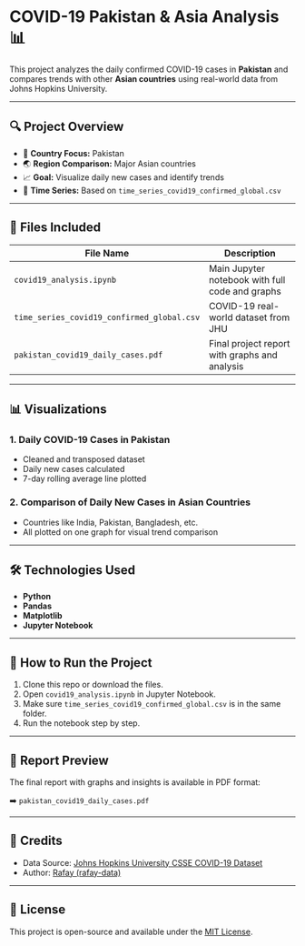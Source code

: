 # COVID-19 Pakistan & Asia Analysis 📊

This project analyzes the daily confirmed COVID-19 cases in **Pakistan** and compares trends with other **Asian countries** using real-world data from Johns Hopkins University.

---

## 🔍 Project Overview

- 📌 **Country Focus:** Pakistan
- 🌏 **Region Comparison:** Major Asian countries
- 📈 **Goal:** Visualize daily new cases and identify trends
- 📅 **Time Series:** Based on `time_series_covid19_confirmed_global.csv`

---

## 📁 Files Included

| File Name | Description |
|-----------|-------------|
| `covid19_analysis.ipynb` | Main Jupyter notebook with full code and graphs |
| `time_series_covid19_confirmed_global.csv` | COVID-19 real-world dataset from JHU |
| `pakistan_covid19_daily_cases.pdf` | Final project report with graphs and analysis |

---

## 📊 Visualizations

### 1. Daily COVID-19 Cases in Pakistan
- Cleaned and transposed dataset
- Daily new cases calculated
- 7-day rolling average line plotted

### 2. Comparison of Daily New Cases in Asian Countries
- Countries like India, Pakistan, Bangladesh, etc.
- All plotted on one graph for visual trend comparison

---

## 🛠️ Technologies Used

- **Python**
- **Pandas**
- **Matplotlib**
- **Jupyter Notebook**

---

## 📝 How to Run the Project

1. Clone this repo or download the files.
2. Open `covid19_analysis.ipynb` in Jupyter Notebook.
3. Make sure `time_series_covid19_confirmed_global.csv` is in the same folder.
4. Run the notebook step by step.

---

## 📄 Report Preview

The final report with graphs and insights is available in PDF format:

➡️ `pakistan_covid19_daily_cases.pdf`

---

## 🌟 Credits

- Data Source: [Johns Hopkins University CSSE COVID-19 Dataset](https://github.com/CSSEGISandData/COVID-19)
- Author: [Rafay (rafay-data)](https://github.com/rafay-data)

---

## 📌 License

This project is open-source and available under the [MIT License](LICENSE).
